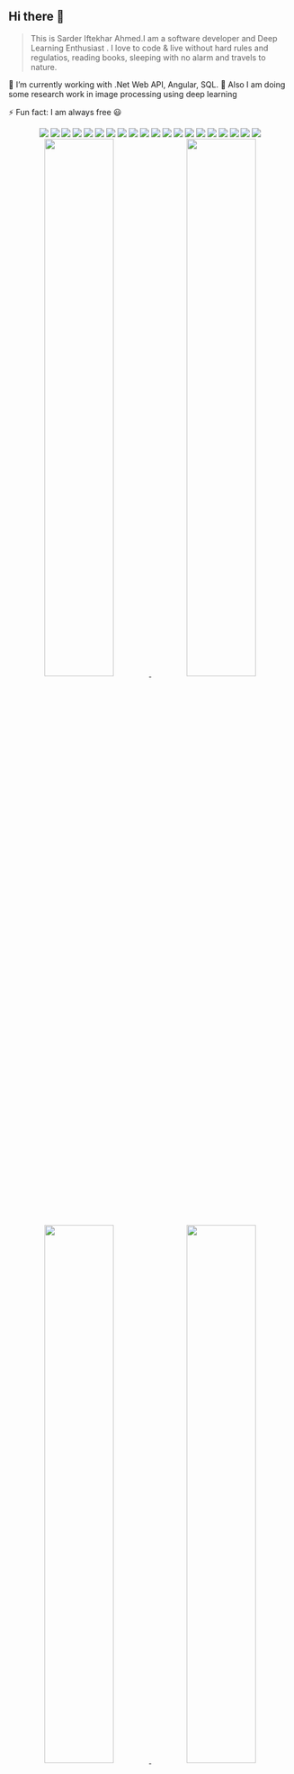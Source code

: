 ## Hi there 👋
>This is Sarder Iftekhar Ahmed.I am a software developer and Deep Learning Enthusiast . I love to code & live without hard rules and regulatios, reading books, sleeping with no alarm and travels to nature.

🌱 I’m currently working with .Net Web API, Angular, SQL.
🌱 Also I am doing some research work in image processing using deep learning

<!-- 📫 How to reach me [Click Here](https://hasibul-hasan.netlify.app/) . -->

⚡ Fun fact: I am always free 😃


<div align="center" style="margin-top:10px">

<img src="https://img.shields.io/badge/.NET-5C2D91?style=flat&logo=.net&logoColor=white" />
<img src="https://img.shields.io/badge/Angular-DD0031?style=flat&logo=angular&logoColor=white" /> 
<img src="https://img.shields.io/badge/ReactJs-0FAAFF?style=flat&logo=react&logoColor=white" />


<img src="https://img.shields.io/badge/Bootstrap-563D7C?style=flat&logo=bootstrap&logoColor=white" />
<img src="https://img.shields.io/badge/MUI-0FAAFF?style=flat&logo=mui&logoColor=white"/>
<img src="https://img.shields.io/badge/Tailwind-3498DB?style=flat&logo=tailwindcss&logoColor=white"/>
<img src="https://img.shields.io/badge/jQuery-0769AD?style=flat&logo=jquery&logoColor=white" />

<img src="https://img.shields.io/badge/Microsoft_SQL_Server-CC2927?style=flat&logo=microsoft-sql-server&logoColor=white" />
<img src="https://img.shields.io/badge/MySQL-00000F?style=flat&logo=mysql&logoColor=white" />
<img src="https://img.shields.io/badge/MongoDB-023430?style=flat&logo=mongodb&logoColor=white" />

<img src="https://img.shields.io/badge/C%23-239120?style=flat&logo=c-sharp&logoColor=white" />
<img src="https://img.shields.io/badge/C%2B%2B-00599C?style=flat&logo=c%2B%2B&logoColor=white" />
<img src="https://img.shields.io/badge/Java-ED8B00?style=flat&logo=java&logoColor=white" />
<img src="https://img.shields.io/badge/JavaScript-F7DF1E?style=flat&logo=javascript&logoColor=black" />
<img src="https://img.shields.io/badge/TypeScript-007ACC?style=flat&logo=typescript&logoColor=white" />
<img src="https://img.shields.io/badge/HTML5-E34F26?style=flat&logo=html5&logoColor=white" />
<img src="https://img.shields.io/badge/CSS3-1572B6?style=flat&logo=css3&logoColor=white" />


<img src="https://img.shields.io/badge/Git-F05032?style=flat&logo=git&logoColor=white" />
<img src="https://img.shields.io/badge/Visual Studio Code-2CA5E0?style=flat&logo=visual-studio-code&logoColor=white"/>
<img src="https://img.shields.io/badge/Visual Studio-777BB4?style=flat&logo=visual-studio&logoColor=white"/>

</div>
<!--
**Sarder-Iftekhar/Sarder-Iftekhar** is a ✨ _special_ ✨ repository because its `README.md` (this file) appears on your GitHub profile.

Here are some ideas to get you started:

- 🔭 I’m currently working on ...
- 🌱 I’m currently learning ...
- 👯 I’m looking to collaborate on ...
- 🤔 I’m looking for help with ...
- 💬 Ask me about ...
- 📫 How to reach me: ...
- 😄 Pronouns: ...
- ⚡ Fun fact: ...
-->
<!-- <img src="img/border-img/colored.png"  width="100%" alt="Hi fellow"/> -->
<div align="center">
    <a height="180em" href="https://github.com/Sarder-Iftekhar">
        <img src="https://github-readme-stats.vercel.app/api?username=Sarder-Iftekhar&theme=gruvbox&show_icons=true&hide_border=true&count_private=true" width="49.5%">
    </a>
    <a height="180em" href="https://github.com/Sarder-Iftekhar">
        <img src="https://github-readme-streak-stats.herokuapp.com/?user=Sarder-Iftekhar&theme=gruvbox&hide_border=true" width="49.5%">
    </a>
    </div>
    <div align="center">
    <a height="180em" href="https://github.com/Sarder-Iftekhar">
        <img src="https://github-readme-stats.vercel.app/api/top-langs/?username=Sarder-Iftekhar&theme=gruvbox&show_icons=true&hide_border=true&layout=compact&langs_count=8" width="49.5%">
    </a>
    <a href="https://github.com/Sarder-Iftekhar">
        <img src="https://github-readme-stats.vercel.app/api/wakatime?username=Sarder_Iftekhar&theme=gruvbox&hide_border=true" width="49.5%">
    </a>

</div>
<!-- <img src="img/border-img/colored.png"  width="100%" alt="Hi fellow"/> -->
<p align="center">
<a href="https://wakatime.com/@Sarder_Iftekhar"><img src="https://github-readme-stats.vercel.app/api/wakatime?username=Sarder_Iftekhar&theme=gotham&hide_border=true&layout=compact&hide_title=true&langs_count=8"  width="58%" alt="@Iftekhar's wakatime stats"/></a>
<a href="https://github.com/Sarder-Iftekhar?tab=achievements"><img src="https://github-profile-trophy.vercel.app/?username=Sarder-Iftekhar&theme=onestar&no-frame=true&column=3&row=2"  width="38%" alt="@Iftekhar's trophy stats"/></a>
</p>
<!-- <img src="img/border-img/colored.png"  width="100%" alt="Hi fellow"/> -->
<p align="center">
<a href="https://github.com/Sarder-Iftekhar"><img src="https://github-profile-summary-cards.vercel.app/api/cards/productive-time?username=Sarder-Iftekhar&theme=github_dark&utcOffset=6"  width="31%" alt="@Iftekhar's productive-time"/></a>
<a href="https://github.com/Sarder-Iftekhar"><img src="https://github-profile-summary-cards.vercel.app/api/cards/profile-details?username=Sarder-Iftekhar&theme=github_dark&hide_border=true"  width="64%" alt="@Iftekhar's profile-details"/></a>
</p>
<!-- <img src="img/border-img/colored.png"  width="100%" alt="Hi fellow"/> -->




<p align="center" style="margin-top:10px">
<a href="https://github.com/Sarder-Iftekhar"><img style="width:20%;border-radius:80%" src="img/about/Iftekhar.png" alt="Iftekhar :: Visitor's Count" /></a>
</p>

<p align="center">
<a href="https://github.com/Sarder-Iftekhar"><img src="https://readme-typing-svg.herokuapp.com?font=Comfortaa&size=18&duration=3000&pause=500&color=1BA94C&center=true&vCenter=true&width=435&lines=Hey%2C+it's+Iftekhar+Ahmed+👋;.NET+Developer;Deep+Learning +Enthusiast;Problem+Solver;Fullstack+Developer"/></a>
</p>

<div align="center">

    <a href="https://www.linkedin.com/in/sarder-iftekhar-ahmed/"><img src="https://img.shields.io/badge/linkedin-0A66C2?style=flat&logo=linkedin&logoColor=white"  target="_blank" alt="Linkedin"></a>
    <a href="https://github.com/Sarder-Iftekhar"><img src="https://img.shields.io/badge/github-000?style=flat&logo=github&logoColor=white"  target="_blank" alt="GitHub"></a>
<!--     <a href="https://www.instagram.com/iamtheridu/"><img src="https://img.shields.io/badge/instagram-F56040?style=flat&logo=instagram&logoColor=white"  target="_blank" alt="Instagram"></a> -->
    <a href="https://www.facebook.com/md.heron.18294"><img src="https://img.shields.io/badge/facebook-025FB1?style=flat&logo=facebook&logoColor=white"  target="_blank" alt="Facebook"></a>
<!--     <a href="https://www.hackerrank.com/Hasibul"><img src="https://img.shields.io/badge/hackerrank-1BA94C?style=flat&logo=hackerrank&logoColor=white"  target="_blank" alt="Hackerrank"></a> -->
    <a href="mailto:iftekhar.sarder@gmail.com"><img src="https://img.shields.io/badge/gmail-D14836?style=flat&logo=gmail&logoColor=white"  target="_blank" alt="Gmail"></a>
    <a href="https://wakatime.com/@Sarder_Iftekhar"><img src="https://img.shields.io/badge/wakaTime-CCC?style=flat&logo=wakatime&logoColor=black"  target="_blank" alt="WakaTime"></a>
<!--     <a href="https://leetcode.com/iamhasibul/"><img src="https://img.shields.io/badge/leetcode-FFA11F?style=flat&logo=leetcode&logoColor=black"  target="_blank" alt="leetCode"></a> -->

</div>


<br>
<p align="center" style="margin-top:10px">
<a href="https://github.com/Sarder-Iftekhar"><img src="https://profile-counter.glitch.me/{Sarder-Iftekhar}/count.svg" alt="Hasibul : Visitor's Count" /></a>
</p>
